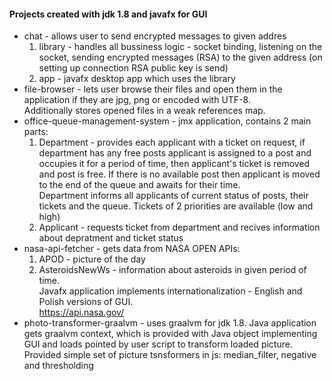 #### Projects created with jdk 1.8 and javafx for GUI
- chat - allows user to send encrypted messages to given addres
	1. library - handles all bussiness logic - socket binding, listening on the socket, sending encrypted messages (RSA) to the given address (on setting up connection RSA public key is send)
	2. app - javafx desktop app which uses the library
- file-browser - lets user browse their files and open them in the application if they are jpg, png or encoded with UTF-8.\
Additionally stores opened files in a weak references map.
- office-queue-management-system - jmx application, contains 2 main parts:
	1. Department - provides each applicant with a ticket on request, if department has any free posts applicant is assigned to a post and occupies it for a period of time, then applicant's ticket is removed and post is free. If there is no available post then applicant is moved to the end of the queue and awaits for their time.\
  Department informs all applicants of current status of posts, their tickets and the queue. Tickets of 2 priorities are available (low and high)
	2. Applicant - requests ticket from department and recives information about depratment and ticket status
- nasa-api-fetcher - gets data from NASA OPEN APIs: 
	1. APOD - picture of the day 
	2. AsteroidsNewWs - information about asteroids in given period of time. \
Javafx application implements internationalization - English and Polish versions of GUI.\
https://api.nasa.gov/
- photo-transformer-graalvm - uses graalvm for jdk 1.8. Java application gets graalvm context, which is provided with Java object implementing GUI and loads pointed by user script to transform loaded picture. \
Provided simple set of picture tsnsformers in js: median_filter, negative and thresholding
